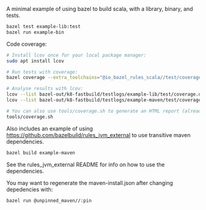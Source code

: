 A minimal example of using bazel to build scala, with a library, binary, and tests.

```bash
bazel test example-lib:test
bazel run example-bin
```

Code coverage:

```bash
# Install lcov once for your local package manager:
sudo apt install lcov

# Run tests with coverage:
bazel coverage --extra_toolchains="@io_bazel_rules_scala//test/coverage:enable_code_coverage_aspect" //...

# Analyse results with lcov:
lcov --list bazel-out/k8-fastbuild/testlogs/example-lib/test/coverage.dat
lcov --list bazel-out/k8-fastbuild/testlogs/example-maven/test/coverage.dat

# You can also use tools/coverage.sh to generate an HTML report (already includes running coverage):
tools/coverage.sh
```

Also includes an example of using https://github.com/bazelbuild/rules_jvm_external to use transitive maven dependencies.

```bash
bazel build example-maven
```

See the rules_jvm_external README for info on how to use the dependencies.

You may want to regenerate the maven-install.json after changing depedencies with:

```bash
bazel run @unpinned_maven//:pin
```